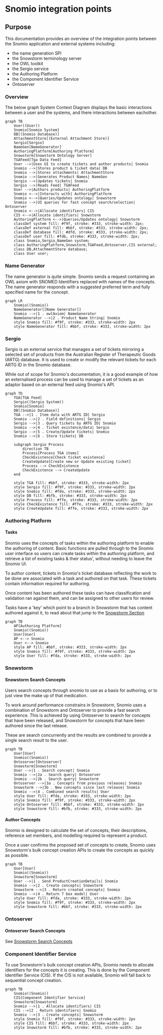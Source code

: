 # Snomio integration points

## Purpose

This documentation provides an overview of the integration points between the Snomio application and
external systems including:

- the name generation SPI
- the Snowstorm terminology server
- the OWL toolkit
- the Sergio service
- the Authoring Platform
- the Component Identifier Service
- Ontoserver

### Overview

The below graph System Context Diagram displays the basic interactions between a user and the
systems, and there interactions between eachother.

<!-- @formatter:off -->
```mermaid
graph TB
    User((User))
    Snomio[Snomio System]
    DB[(Snomio Database)]
    AttachmentStore[(External Attachment Store)]
    Sergio[Sergio]
    NameGen[NameGenerator]
    AuthoringPlatform[Authoring Platform]
    Snowstorm[Snowstorm Ontology Server]
    TGAFeed[Tga Data Feed]
    User -->|Uses UI to create tickets and author products| Snomio
    Snomio -->|Stores product & ticket data| DB
    Snomio -->|Stores attachments| AttachmentStore
    Snomio -->|Generates Product Names| NameGen
    Sergio -->|Updates tickets| Snomio
    Sergio -->|Reads Feed| TGAFeed
    User -->|Authors products| AuthoringPlatform
    Snomio <-->|Interacts with| AuthoringPlatform
    Snomio <-->|Queries/Updates ontology| Snowstorm
    Snomio -->|UI queries for fast concept search/selection| Ontoserver
    Snomio <-->|Allocate identifiers| CIS
    CIS <-->|Allocate identifiers| Snowstorm
    AuthoringPlatform <-->|Queries/Updates ontology| Snowstorm
    classDef system fill: #f9f, stroke: #333, stroke-width: 2px;
    classDef external fill: #bbf, stroke: #333, stroke-width: 2px;
    classDef database fill: #dfd, stroke: #333, stroke-width: 2px;
    classDef user fill: #fdb, stroke: #333, stroke-width: 2px;
    class Snomio,Sergio,NameGen system;
    class AuthoringPlatform,Snowstorm,TGAFeed,Ontoserver,CIS external;
    class DB,AttachmentStore database;
    class User user;
```
<!-- @formatter:on -->

### Name Generator

The name generator is quite simple. Snomio sends a request containing an OWL axiom with SNOMED
Identifiers replaced with names of the concepts. The name generator responds with a suggested
preferred term and fully specified name for the concept.

```mermaid
graph LR
    Snomio((Snomio))
    NameGenerator[[Name Generator]]
    Snomio -->|1 . owlAxiom| NameGenerator
    NameGenerator -->|2 . Product Name String| Snomio
    style Snomio fill: #f9f, stroke: #333, stroke-width: 2px
    style NameGenerator fill: #bbf, stroke: #333, stroke-width: 2px
```

### Sergio

Sergio is an external service that manages a set of tickets mirroring a selected set of products
from
the Australian Register of Therapeutic Goods (ARTG) database. It is used to create or modify the
relevant tickets for each ARTG ID in the Snomio database.

While out of scope for Snomio's documentation, it is a good example of how an externalised process
can be used to manage a set of tickets as an adaptor based on an external feed using Snomio's API.

```mermaid
graph TD
    TGA[TGA Feed]
    Sergio((Sergio System))
    Snomio[Snomio]
    DB[(Snomio Database)]
    TGA -->|1 . Item data with ARTG ID| Sergio
    Snomio -->|2 . Field definitions| Sergio
    Sergio -->|3 . Query tickets by ARTG ID| Snomio
    Snomio -->|4 . Ticket existence/data| Sergio
    Sergio -->|5 . Create/Update tickets| Snomio
    Snomio -->|6 . Store tickets| DB

    subgraph Sergio Process
        direction TB
        Process[Process TGA items]
        CheckExistence[Check ticket existence]
        CreateUpdate[Create new or Update existing ticket]
        Process --> CheckExistence
        CheckExistence --> CreateUpdate
    end

    style TGA fill: #bbf, stroke: #333, stroke-width: 2px
    style Sergio fill: #f9f, stroke: #333, stroke-width: 2px
    style Snomio fill: #fda, stroke: #333, stroke-width: 2px
    style DB fill: #bfb, stroke: #333, stroke-width: 2px
    style Process fill: #ffe, stroke: #333, stroke-width: 2px
    style CheckExistence fill: #ffe, stroke: #333, stroke-width: 2px
    style CreateUpdate fill: #ffe, stroke: #333, stroke-width: 2px
```

### Authoring Platform

#### Tasks

Snomio uses the concepts of tasks within the authoring platform to enable the authoring of content.
Basic functions are pulled through to the Snomio user interface so users can create tasks within the
authoring platform, and retrieve a list of existing tasks & their status', without needing to leave
the Snomio UI.

To author content, tickets in Snomio's ticket database reflecting the work to be done are associated
with a task and authored on that task. These tickets contain information required for authoring.

Once content has been authored these tasks can have classification and validation ran against them,
and can be assigned to other users for review.

Tasks have a 'key' which point to a branch in Snowstorm that has content authored against it,
to read about that jump to the [Snowstorm Section](#snowstorm)

```mermaid
graph TB
    AP[Authoring Platform]
    Snomio((Snomio))
    User[User]
    AP <--> Snomio
    User <--> Snomio
    style AP fill: #bbf, stroke: #333, stroke-width: 2px
    style Snomio fill: #f9f, stroke: #333, stroke-width: 2px
    style User fill: #fda, stroke: #333, stroke-width: 2px
```

### Snowstorm

#### Snowstorm Search Concepts

Users search concepts through snomio to use as a basis for authoring, or to just view the make up of
that medication.

To work around performance constrains in Snowstorm, Snomio uses a combination of Snowstorm and
Ontoserver to provide a fast search experience. This is achieved by using Ontoserver to search for
concepts that have been released, and Snowstorm for concepts that have been authored since the last
release.

These are search concurrently and the results are combined to provide a single search result to the
user.

```mermaid
graph TB
    User[User]
    Snomio((Snomio))
    Ontoserver[Ontoserver]
    Snowstorm[Snowstorm]
    User -->|1 . Search concept| Snomio
    Snomio -->|2a . Search query| Ontoserver
    Snomio -->|2b . Search query| Snowstorm
    Ontoserver -->|3a . Concepts from previous releases| Snomio
    Snowstorm -->|3b . New concepts since last release| Snomio
    Snomio -->|4 . Combined search results| User
    style User fill: #fda, stroke: #333, stroke-width: 2px
    style Snomio fill: #f9f, stroke: #333, stroke-width: 2px
    style Ontoserver fill: #bbf, stroke: #333, stroke-width: 2px
    style Snowstorm fill: #bfb, stroke: #333, stroke-width: 2px
```

#### Author Concepts

Snomio is designed to calculate the set of concepts, their descriptions, reference set members, and
modelling required to represent a product.

Once a user confirms the proposed set of concepts to create, Snomio uses Snowstorm's bulk concept
creation APIs to create the concepts as quickly as possible.

```mermaid
graph TB
    User[User]
    Snomio((Snomio))
    Snowstorm[Snowstorm]
    User -->|1 . Send ProductCreationDetails| Snomio
    Snomio -->|2 . Create concepts| Snowstorm
    Snowstorm -->|3 . Return created concepts| Snomio
    Snomio -->|4 . Return 7 box model| User
    style User fill: #fda, stroke: #333, stroke-width: 2px
    style Snomio fill: #f9f, stroke: #333, stroke-width: 2px
    style Snowstorm fill: #bbf, stroke: #333, stroke-width: 2px
```

### Ontoserver

#### Ontoserver Search Concepts

See [Snowstorm Search Concepts](#snowstorm-search-concepts)

### Component Identifier Service

To use Snowstorm's bulk concept creation APIs, Snomio needs to allocate identifiers for the concepts
it is creating. This is done by the Component Identifier Service (CIS). If the CIS is not available,
Snomio will fall back to sequential concept creation.

```mermaid
graph TB
    Snomio((Snomio))
    CIS[Component Identifier Service]
    Snowstorm[Snowstorm]
    Snomio -->|1 . Allocate identifiers| CIS
    CIS -->|2 . Return identifiers| Snomio
    Snomio -->|3 . Create concepts| Snowstorm
    style Snomio fill: #f9f, stroke: #333, stroke-width: 2px
    style CIS fill: #bbf, stroke: #333, stroke-width: 2px
    style Snowstorm fill: #bfb, stroke: #333, stroke-width: 2px
```
